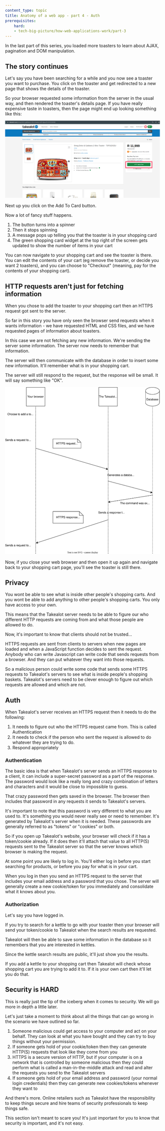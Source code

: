 ```yaml
---
content_type: topic
title: Anatomy of a web app - part 4 - Auth
prerequisites:
    hard:
    - tech-big-picture/how-web-applications-work/part-3
---
```


In the last part of this series, you loaded more toasters to learn about AJAX, pagination and DOM manipulation. 

## The story continues

Let's say you have been searching for a while and you now see a toaster you want to purchase. You click on the toaster and get redirected to a new page that shows the details of the toaster.

So your browser requested some information from the server in the usual way, and then rendered the toaster's details page. If you have really expensive taste in toasters, then the page might end up looking something like this:

![](toaster.png)

Next up you click on the Add To Card button. 

Now a lot of fancy stuff happens.

1. The button turns into a spinner
2. Then it stops spinning
3. A message pops up telling you that the toaster is in your shopping card
4. The green shopping card widget at the top right of the screen gets updated to show the number of items in your cart

You can now navigate to your shopping cart and see the toaster is there. You can edit the contents of your cart (eg remove the toaster, or decide you want 2 toasters), and you can choose to "Checkout" (meaning, pay for the contents of your shopping cart).

## HTTP requests aren't just for fetching information 

When you chose to add the toaster to your shopping cart then an HTTPS request got sent to the server. 

So far in this story you have only seen the browser send requests when it wants information - we have requested HTML and CSS files, and we have requested pages of information about toasters.

In this case we are not fetching any new information. We're sending the server some information. The server now needs to remember that information.

The server will then communicate with the database in order to insert some new information. It'll remember what is in your shopping cart. 

The server will still respond to the request, but the response will be small. It will say something like "OK".

![](request-response.drawio.svg)


Now, if you close your web browser and then open it up again and navigate back to your shopping cart page, you'll see the toaster is still there.

## Privacy

You wont be able to see what is inside other people's shopping carts. And you wont be able to add anything to other people's shopping carts. You only have access to your own.

This means that the Takealot server needs to be able to figure our who different HTTP requests are coming from and what those people are allowed to do. 

Now, it's important to know that clients should not be trusted... 

HTTPS requests are sent from clients to servers when new pages are loaded and when a JavaScript function decides to sent the request. Anybody who can write Javascript can write code that sends requests from a browser. And they can put whatever they want into those requests.

So a malicious person could write some code that sends some HTTPS requests to Takealot's servers to see what is inside people's shopping baskets. Takealot's servers need to be clever enough to figure out which requests are allowed and which are not.

## Auth

When Takealot's server receives an HTTPS request then it needs to do the following: 

1. It needs to figure out who the HTTPS request came from. This is called Authentication
2. It needs to check if the person who sent the request is allowed to do whatever they are trying to do. 
3. Respond appropriately 

### Authentication 

The basic idea is that when Takealot's server sends an HTTPS response to a client, it can include a super-secret password as a part of the response. The password would look like a really long and crazy combination of letters and characters and it would be close to impossible to guess.

That crazy password then gets saved in the browser. The browser then includes that password in any requests it sends to Takealot's servers.

It's important to note that this password is very different to what you are used to. It's something you would never really see or need to remember. It's generated by Takealot's server when it is needed. These passwords are generally referred to as "tokens" or "cookies" or both.

So if you open up Takealot's website, your browser will check if it has a token/cookie already. If it does then it'll attach that value to all HTTP(S) requests sent to the Takealot server so that the server knows which browser is making the request.

At some point you are likely to log in. You'll either log in before you start searching for products, or before you pay for what is in your cart.

When you log in then you send an HTTPS request to the server that includes your email address and a password that you chose. The server will generally create a new cookie/token for you immediately and consolidate what it knows about you. 

### Authorization

Let's say you have logged in. 

If you try to search for a kettle to go with your toaster then your browser will send your token/cookie to Takealot when the search results are requested. 

Takealot will then be able to save some information in the database so it remembers that you are interested in kettles. 

Since the kettle search results are public, it'll just show you the results.

If you add a kettle to your shopping cart then Takealot will check whose shopping cart you are trying to add it to. If it is your own cart then it'll let you do that.

## Security is HARD

This is really just the tip of the iceberg when it comes to security. We will go more in depth a little later.

Let's just take a moment to think about all the things that can go wrong in the scenario we have outlined so far.

1. Someone malicious could get access to your computer and act on your behalf. They can look at what you have bought and they can try to buy things without your permission. 
2. If someone gets hold of your cookie/token then they can generate HTTP(S) requests that look like they come from you
3. HTTPS is a secure version of HTTP, but if your computer is on a network that is controlled by someone malicious then they could perform what is called a man-in-the-middle attack and read and alter the requests you send to the Takealot servers
4. If someone gets hold of your email address and password (your normal login credentials) then they can generate new cookies/tokens whenever they want to 

And there's more. Online retailers such as Takealot have the responsibility to keep things secure and hire teams of security professionals to keep things safe. 

This section isn't meant to scare you! It's just important for you to know that security is important, and it's not easy.







